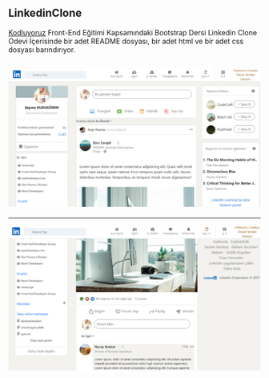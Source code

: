 ## LinkedinClone
[Kodluyoruz](https://kodluyoruz.org) Front-End Eğitimi Kapsamındaki Bootstrap Dersi Linkedin Clone Odevi
İçerisinde bir adet README dosyası, bir adet html ve bir adet css dosyası barındırıyor.

![Instagram Clone](Linkedin1.png)
---
---
![Instagram Clone](Linkedin2.png)
